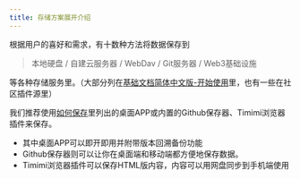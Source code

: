 ```yaml
---
title: 存储方案展开介绍
---
```


根据用户的喜好和需求，有十数种方法将数据保存到

> 本地硬盘 / 自建云服务器 / WebDav / Git服务器 / Web3基础设施

等各种存储服务里。（大部分列在[基础文档简体中文版-开始使用](https://bramchen.github.io/tw5-docs/zh-Hans/#GettingStarted)里，也有一些在社区插件源里）

我们推荐使用[如何保存](#%E5%A6%82%E4%BD%95%E4%BF%9D%E5%AD%98)里列出的桌面APP或内置的Github保存器、Timimi浏览器插件来保存。

* 其中桌面APP可以即开即用并附带版本回溯备份功能
* Github保存器则可以让你在桌面端和移动端都方便地保存数据。
* Timimi浏览器插件可以保存HTML版内容，内容可以用网盘同步到手机端使用